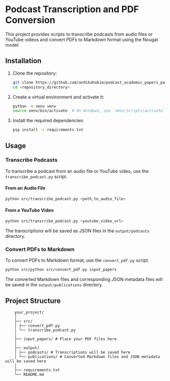 # Podcast Transcription and PDF Conversion

This project provides scripts to transcribe podcasts from audio files or YouTube videos and convert PDFs to Markdown format using the Nougat model.

## Installation

1. Clone the repository:
    ```sh
    git clone https://github.com/andikahakim/podcast_academic_papers_parser.git
    cd <repository_directory>
    ```

2. Create a virtual environment and activate it:
    ```sh
    python -m venv venv
    source venv/bin/activate  # On Windows, use `venv\Scripts\activate`
    ```

3. Install the required dependencies:
    ```sh
    pip install -r requirements.txt
    ```

## Usage

### Transcribe Podcasts

To transcribe a podcast from an audio file or YouTube video, use the `transcribe_podcast.py` script.

#### From an Audio File
```sh
python src/transcribe_podcast.py <path_to_audio_file>
```

#### From a YouTube Video
```sh
python src/transcribe_podcast.py <youtube_video_url>
```

The transcriptions will be saved as JSON files in the `output/podcasts` directory.

### Convert PDFs to Markdown

To convert PDFs to Markdown format, use the `convert_pdf.py` script.
```sh
python src/python src/convert_pdf.py input_papers
```

The converted Markdown files and corresponding JSON metadata files will be saved in the `output/publications` directory.

## Project Structure
```
    your_project/
    │
    ├── src/
    │ ├── convert_pdf.py
    │ └── transcribe_podcast.py
    │
    ├── input_papers/ # Place your PDF files here
    │
    ├── output/
    │ ├── podcasts/ # Transcriptions will be saved here
    │ └── publications/ # Converted Markdown files and JSON metadata will be saved here
    │
    ├── requirements.txt
    └── README.md
```
